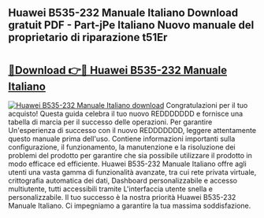 ## Huawei B535-232 Manuale Italiano Download gratuit PDF - Part-jPe Italiano Nuovo manuale del proprietario di riparazione t51Er

# <h2><a href="http://dfb1izv.blite.top/?on=Huawei+B535-232+Manuale+Italiano">🔗Download 👉🔴 Huawei B535-232 Manuale Italiano</a></h2>

[![Huawei B535-232 Manuale Italiano download](https://i.imgur.com/lujVjoI.png)](http://dfb1izv.blite.top/?on=Huawei+B535-232+Manuale+Italiano)
Congratulazioni per il tuo acquisto! Questa guida celebra il tuo nuovo REDDDDDDD e fornisce una tabella di marcia per il successo delle operazioni. Per garantire Un'esperienza di successo con il nuovo REDDDDDDD, leggere attentamente questo manuale prima dell'uso. Contiene informazioni importanti sulla configurazione, il funzionamento, la manutenzione e la risoluzione dei problemi del prodotto per garantire che sia possibile utilizzare il prodotto in modo efficace ed efficiente. Huawei B535-232 Manuale Italiano offre agli utenti una vasta gamma di funzionalità avanzate, tra cui rete privata virtuale, crittografia automatica dei dati, Dashboard personalizzabile e accesso multiutente, tutti accessibili tramite L'interfaccia utente snella e personalizzabile. Il tuo successo è la nostra priorità Huawei B535-232 Manuale Italiano. Ci impegniamo a garantire la tua massima soddisfazione.
